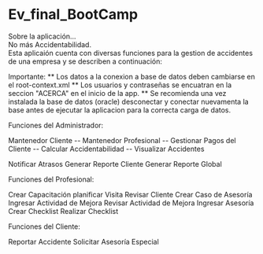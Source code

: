 # Ev_final_BootCamp


Sobre la aplicación...		
No más Accidentabilidad.	
Esta aplicaión cuenta con diversas funciones para la gestion de accidentes de una empresa
 y se describen a continuación:
	
Importante: 
** Los datos a la conexion a base de datos deben cambiarse en el root-context.xml
** Los usuarios y contraseñas se encuatran en la seccion "ACERCA" en el inicio de la app.
** Se recomienda una vez instalada la base de datos (oracle) desconectar y conectar nuevamenta la base
    antes de ejecutar la aplicacion para la correcta carga de datos.
  
  Funciones del Administrador:

Mantenedor Cliente -- 
Mantenedor Profesional -- 
Gestionar Pagos del Cliente --
Calcular Accidentabilidad --
Visualizar Accidentes

Notificar Atrasos
Generar Reporte Cliente
Generar Reporte Global


  Funciones del Profesional:

Crear Capacitación
planificar Visita
Revisar Cliente
Crear Caso de Asesoría
Ingresar Actividad de Mejora
Revisar Actividad de Mejora
Ingresar Asesoría
Crear Checklist
Realizar Checklist


  Funciones del Cliente:
  
  Reportar Accidente
	Solicitar Asesoría Especial
	
